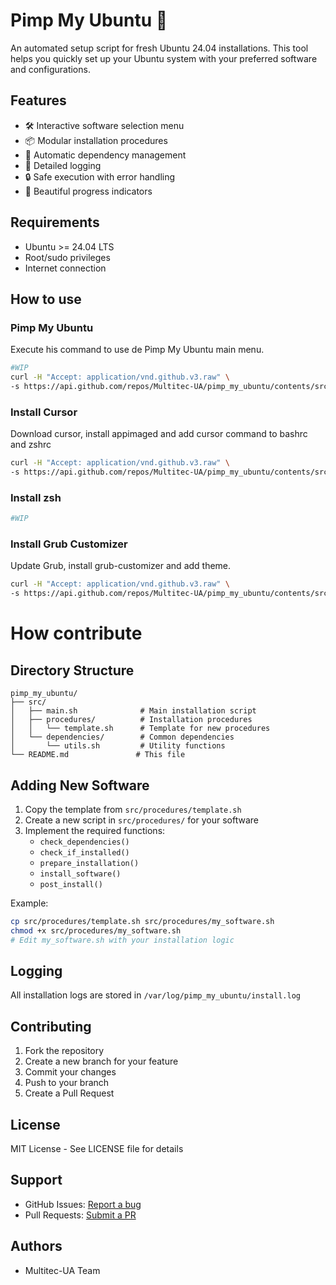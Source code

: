 # Pimp My Ubuntu 🚀

An automated setup script for fresh Ubuntu 24.04 installations. This tool helps you quickly set up your Ubuntu system with your preferred software and configurations.

## Features

- 🛠️ Interactive software selection menu
- 📦 Modular installation procedures
- 🔄 Automatic dependency management
- 📝 Detailed logging
- 🔒 Safe execution with error handling
- 🎨 Beautiful progress indicators

## Requirements

- Ubuntu >= 24.04 LTS
- Root/sudo privileges
- Internet connection

## How to use

### Pimp My Ubuntu
Execute his command to use de Pimp My Ubuntu main menu.

```bash
#WIP
curl -H "Accept: application/vnd.github.v3.raw" \
-s https://api.github.com/repos/Multitec-UA/pimp_my_ubuntu/contents/src/main.sh | sudo bash
```

### Install Cursor
Download cursor, install appimaged and add cursor command to bashrc and zshrc

```bash
curl -H "Accept: application/vnd.github.v3.raw" \
-s https://api.github.com/repos/Multitec-UA/pimp_my_ubuntu/contents/src/procedures/cursor/cursor.sh | sudo bash
```

### Install zsh
```bash
#WIP
```

### Install Grub Customizer
Update Grub, install grub-customizer and add theme.

```bash
curl -H "Accept: application/vnd.github.v3.raw" \
-s https://api.github.com/repos/Multitec-UA/pimp_my_ubuntu/contents/src/procedures/grub_customizer/grub_customizer.sh | sudo bash
```

# How contribute

## Directory Structure

```
pimp_my_ubuntu/
├── src/
│   ├── main.sh              # Main installation script
│   ├── procedures/          # Installation procedures
│   │   └── template.sh      # Template for new procedures
│   └── dependencies/        # Common dependencies
│       └── utils.sh         # Utility functions
└── README.md               # This file
```

## Adding New Software

1. Copy the template from `src/procedures/template.sh`
2. Create a new script in `src/procedures/` for your software
3. Implement the required functions:
   - `check_dependencies()`
   - `check_if_installed()`
   - `prepare_installation()`
   - `install_software()`
   - `post_install()`

Example:
```bash
cp src/procedures/template.sh src/procedures/my_software.sh
chmod +x src/procedures/my_software.sh
# Edit my_software.sh with your installation logic
```

## Logging

All installation logs are stored in `/var/log/pimp_my_ubuntu/install.log`

## Contributing

1. Fork the repository
2. Create a new branch for your feature
3. Commit your changes
4. Push to your branch
5. Create a Pull Request

## License

MIT License - See LICENSE file for details

## Support

- GitHub Issues: [Report a bug](https://github.com/Multitec-UA/pimp_my_ubuntu/issues)
- Pull Requests: [Submit a PR](https://github.com/Multitec-UA/pimp_my_ubuntu/pulls)

## Authors

- Multitec-UA Team
